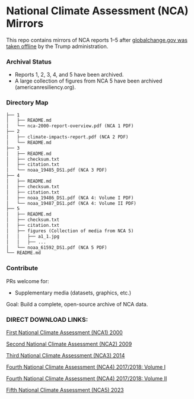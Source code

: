 # National Climate Assessment (NCA) Mirrors  

This repo contains mirrors of NCA reports 1–5 after [globalchange.gov was taken offline](https://www.npr.org/2025/07/01/nx-s1-5453501/national-climate-assessment-nca5-archive-report) by the Trump administration.  

### Archival Status  
- Reports 1, 2, 3, 4, and 5 have been archived.
- A large collection of figures from NCA 5 have been archived (americanresiliency.org).

### Directory Map
````markdown
├── 1
│   ├── README.md
│   └── nca-2000-report-overview.pdf (NCA 1 PDF)
├── 2
│   ├── climate-impacts-report.pdf (NCA 2 PDF)
│   └── README.md
├── 3
│   ├── README.md
│   ├── checksum.txt
│   ├── citation.txt
│   └── noaa_19485_DS1.pdf (NCA 3 PDF)
├── 4
│   ├── README.md
│   ├── checksum.txt
│   ├── citation.txt
│   ├── noaa_19486_DS1.pdf (NCA 4: Volume I PDF)
│   └── noaa_19487_DS1.pdf (NCA 4: Volume II PDF)
├── 5
│   ├── README.md
│   ├── checksum.txt
│   ├── citation.txt
│   ├── figures (Collection of media from NCA 5)
│   │   ├── a1_1.jpg
│   │   ├── ...
│   └── noaa_61592_DS1.pdf (NCA 5 PDF)
└── README.md
````

### Contribute  
PRs welcome for:  
- Supplementary media (datasets, graphics, etc.)  

Goal: Build a complete, open-source archive of NCA data.

### DIRECT DOWNLOAD LINKS:

[First National Climate Assessment (NCA1) 2000](https://github.com/bergutman/NCA/raw/refs/heads/main/1/nca-2000-report-overview.pdf?download=)

[Second National Climate Assessment (NCA2) 2009](https://github.com/bergutman/NCA/raw/refs/heads/main/2/climate-impacts-report.pdf?download=)

[Third National Climate Assessment (NCA3) 2014](https://github.com/bergutman/NCA/raw/refs/heads/main/3/noaa_19485_DS1.pdf?download=)

[Fourth National Climate Assessment (NCA4) 2017/2018: Volume I](https://github.com/bergutman/NCA/raw/refs/heads/main/4/noaa_19486_DS1.pdf?download=)

[Fourth National Climate Assessment (NCA4) 2017/2018: Volume II](https://github.com/bergutman/NCA/raw/refs/heads/main/4/noaa_19487_DS1.pdf?download=)

[Fifth National Climate Assessment (NCA5) 2023](https://github.com/bergutman/NCA/raw/refs/heads/main/5/noaa_61592_DS1.pdf?download=)
